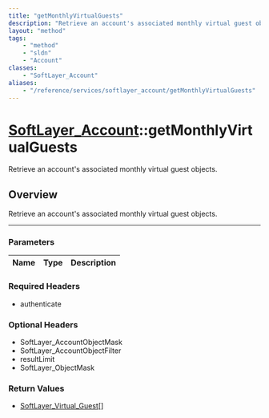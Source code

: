 ```yaml
---
title: "getMonthlyVirtualGuests"
description: "Retrieve an account's associated monthly virtual guest objects."
layout: "method"
tags:
    - "method"
    - "sldn"
    - "Account"
classes:
    - "SoftLayer_Account"
aliases:
    - "/reference/services/softlayer_account/getMonthlyVirtualGuests"
---
```

# [SoftLayer_Account](/reference/services/SoftLayer_Account)::getMonthlyVirtualGuests


Retrieve an account's associated monthly virtual guest objects.


## Overview 
Retrieve an account's associated monthly virtual guest objects.

-----

### Parameters 
|Name | Type | Description |
| --- | --- | --- |


### Required Headers
* authenticate


### Optional Headers
* SoftLayer_AccountObjectMask
* SoftLayer_AccountObjectFilter
* resultLimit
* SoftLayer_ObjectMask

### Return Values
* <a href='/reference/datatypes/SoftLayer_Virtual_Guest'>SoftLayer_Virtual_Guest[] </a>




